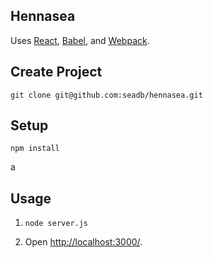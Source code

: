 Hennasea
---

Uses [React](https://facebook.github.io/react/), [Babel](http://babeljs.io/), and [Webpack](http://webpack.github.io/).


Create Project
---
```
git clone git@github.com:seadb/hennasea.git
```


Setup
---

```
npm install
```
a

Usage
---

1. `node server.js`

2. Open [http://localhost:3000/](http://localhost:3000/).
